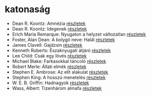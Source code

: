 # katonaság

- Dean R. Koontz: Amnézia [részletek](_details/%7Bopf.creator%7D.md#id_1094)
- Dean R. Koontz: Idegenek [részletek](_details/%7Bopf.creator%7D.md#id_1086)
- Erich Maria Remarque: Nyugaton a helyzet változatlan [részletek](_details/%7Bopf.creator%7D.md#id_317)
- Foster, Alan Dean: A bolygó neve: Halál [részletek](_details/%7Bopf.creator%7D.md#id_650)
- James Clavell: Gajdzsin [részletek](_details/%7Bopf.creator%7D.md#id_1028)
- Kenneth Roberts: Északnyugati átjáró [részletek](_details/%7Bopf.creator%7D.md#id_745)
- Lee Child: Csak egy lövés [részletek](_details/%7Bopf.creator%7D.md#id_392)
- Michael Blake: Farkasokkal táncoló [részletek](_details/%7Bopf.creator%7D.md#id_721)
- Robert Merle: Állati elmék [részletek](_details/%7Bopf.creator%7D.md#id_326)
- Stephen E. Ambrose: Az elit alakulat [részletek](_details/%7Bopf.creator%7D.md#id_316)
- Stephen King: A hosszú menetelés [részletek](_details/%7Bopf.creator%7D.md#id_932)
- W. E. B. Griffin: Hadnagyok [részletek](_details/%7Bopf.creator%7D.md#id_320)
- Wass, Albert: Tizenhárom almafa [részletek](_details/%7Bopf.creator%7D.md#id_216)